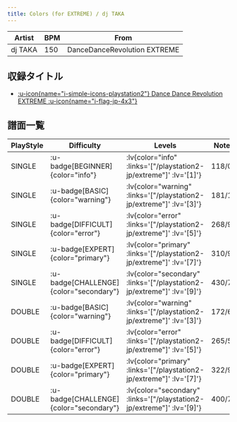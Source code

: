```yaml
---
title: Colors (for EXTREME) / dj TAKA
---
```


|Artist|BPM|From|
|------|---|----|
|dj TAKA|150|DanceDanceRevolution EXTREME|

## 収録タイトル

- [ :u-icon{name="i-simple-icons-playstation2"} Dance Dance Revolution EXTREME :u-icon{name="i-flag-jp-4x3"} ](/playstation2-jp/extreme)

## 譜面一覧

|PlayStyle|Difficulty|Levels|Notes|Movie|
|---------|----------|------|-----|-----|
|SINGLE| :u-badge[BEGINNER]{color="info"} | :lv{color="info" :links='["/playstation2-jp/extreme"]' :lv='[1]'} |118/0||
|SINGLE| :u-badge[BASIC]{color="warning"} | :lv{color="warning" :links='["/playstation2-jp/extreme"]' :lv='[3]'} |181/12||
|SINGLE| :u-badge[DIFFICULT]{color="error"} | :lv{color="error" :links='["/playstation2-jp/extreme"]' :lv='[5]'} |268/9||
|SINGLE| :u-badge[EXPERT]{color="primary"} | :lv{color="primary" :links='["/playstation2-jp/extreme"]' :lv='[7]'} |310/9||
|SINGLE| :u-badge[CHALLENGE]{color="secondary"} | :lv{color="secondary" :links='["/playstation2-jp/extreme"]' :lv='[9]'} |430/7||
|DOUBLE| :u-badge[BASIC]{color="warning"} | :lv{color="warning" :links='["/playstation2-jp/extreme"]' :lv='[3]'} |172/6||
|DOUBLE| :u-badge[DIFFICULT]{color="error"} | :lv{color="error" :links='["/playstation2-jp/extreme"]' :lv='[5]'} |265/5||
|DOUBLE| :u-badge[EXPERT]{color="primary"} | :lv{color="primary" :links='["/playstation2-jp/extreme"]' :lv='[7]'} |322/9||
|DOUBLE| :u-badge[CHALLENGE]{color="secondary"} | :lv{color="secondary" :links='["/playstation2-jp/extreme"]' :lv='[9]'} |400/7||
